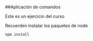 ##Aplicación de comandos

Este es un ejercicio del curso

Recuerden instalar los paquetes de node

```
npm install
```
